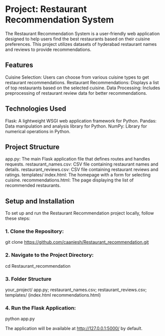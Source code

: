 # Project: Restaurant Recommendation System                                                       

The Restaurant Recommendation System is a user-friendly web application designed to help users find the best restaurants based on their cuisine preferences. This project utilizes datasets of hyderabad restaurant names and reviews to provide recommendations.

## Features
Cuisine Selection: Users can choose from various cuisine types to get restaurant recommendations.
Restaurant Recommendations: Displays a list of top restaurants based on the selected cuisine.
Data Processing: Includes preprocessing of restaurant review data for better recommendations.
## Technologies Used
Flask: A lightweight WSGI web application framework for Python.
Pandas: Data manipulation and analysis library for Python.
NumPy: Library for numerical operations in Python.
## Project Structure
app.py: The main Flask application file that defines routes and handles requests.
restaurant_names.csv: CSV file containing restaurant names and details.
restaurant_reviews.csv: CSV file containing restaurant reviews and ratings.
templates/
index.html: The homepage with a form for selecting cuisine.
recommendations.html: The page displaying the list of recommended restaurants.
## Setup and Installation
To set up and run the Restaurant Recommendation project locally, follow these steps:

### 1. Clone the Repository:
git clone https://github.com/caaniesh/Restaurant_recommendation.git
### 2.  Navigate to the Project Directory:
cd Restaurant_recommendation
### 3. Folder Structure
your_project/
 app.py;
 restaurant_names.csv;
 restaurant_reviews.csv;
 templates/
 (index.html
 recommendations.html)
 ### 4. Run the Flask Application:
 python app.py
 
The application will be available at http://127.0.0.1:5000/ by default.


    
    

